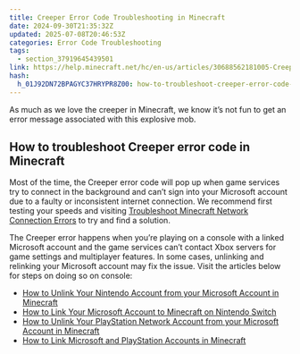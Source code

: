 ```yaml
---
title: Creeper Error Code Troubleshooting in Minecraft
date: 2024-09-30T21:35:32Z
updated: 2025-07-08T20:46:53Z
categories: Error Code Troubleshooting
tags:
  - section_37919645439501
link: https://help.minecraft.net/hc/en-us/articles/30688562181005-Creeper-Error-Code-Troubleshooting-in-Minecraft
hash:
  h_01J92DN72BPAGYC37HRYPR8Z00: how-to-troubleshoot-creeper-error-code-in-minecraft
---
```


As much as we love the creeper in Minecraft, we know it’s not fun to get an error message associated with this explosive mob.

## How to troubleshoot Creeper error code in Minecraft

Most of the time, the Creeper error code will pop up when game services try to connect in the background and can’t sign into your Microsoft account due to a faulty or inconsistent internet connection. We recommend first testing your speeds and visiting [Troubleshoot Minecraft Network Connection Errors](./Troubleshoot-Minecraft-Network-Connection-Errors.md) to try and find a solution.

The Creeper error happens when you’re playing on a console with a linked Microsoft account and the game services can’t contact Xbox servers for game settings and multiplayer features. In some cases, unlinking and relinking your Microsoft account may fix the issue. Visit the articles below for steps on doing so on console:

- [How to Unlink Your Nintendo Account from your Microsoft Account in Minecraft](../Use-or-Link-Microsoft-Accounts/Sign-out-of-Your-Microsoft-Account-in-Minecraft-on-Nintendo-Switch.md)
- [How to Link Your Microsoft Account to Minecraft on Nintendo Switch](../Use-or-Link-Microsoft-Accounts/Sign-in-to-Minecraft-with-a-Microsoft-Account-on-Nintendo-Switch.md)
- [How to Unlink Your PlayStation Network Account from your Microsoft Account in Minecraft](../Use-or-Link-Microsoft-Accounts/How-to-Unlink-Your-PlayStation-Network-Account-from-your-Microsoft-Account-in-Minecraft.md)
- [How to Link Microsoft and PlayStation Accounts in Minecraft](../Use-or-Link-Microsoft-Accounts/Link-Your-Microsoft-Account-to-Minecraft-on-PlayStation.md)
